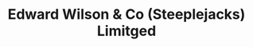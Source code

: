 ---
title: "Edward Wilson & Co (Steeplejacks) Limitged"
url: /newtownabbey/edward-wilson-and-co-steeplejacks-limitged/
shop: trade
---